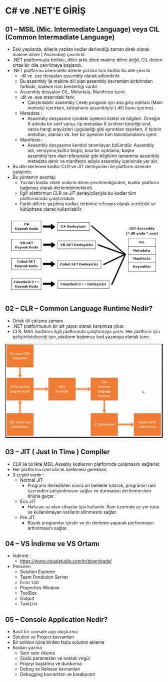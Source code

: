 # C# ve .NET’E GİRİŞ

## 01 – MSIL (Mic. Intermediate Language) veya CIL (Common Intermadiate Language)

- Eski yapılarda, dillerle yazılan kodlar derlendiği zaman direk olarak makine diline ( Assembly) çevrilirdi.
- .NET platformuyla birlikte, diller artık direk makine diline değil, CIL denen ortak bir dile çevrilmeye başlandı.
- .NET platformu üzerindeki dillerle yazılan tüm kodlar bu dile çevrilir.
    - .dll ve .exe dosyaları assembly olarak adlandırılır.
    - Bu assembly ile makine dili olan assembly kavramları birbirinden farklıdır, sadece isim benzerliği vardır.
    - Assembly dosyaları CIL, Metadata, Manifesto içerir.
    - .dll ve .exe arasındaki fark:
        - Çalıştırılabilir assembly (.exe) program için ana giriş noktası (Main metodu) içerirken, kütüphane assembly’si (.dll) bunu içermez.
    - Metadata :
        - Assembly dosyasının içindeki üyelerin listesi ve bilgileri. Örneğin X adında bir sınıf varsa, tip metadası X sınıfının türediği sınıf, varsa hangi arayüzleri uyguladığı gibi ayrıntıları taşırken, X tipinin metotları, alanları vb. her bir üyesinin tüm tanımlamalarını içerir.
    - Manifesto :
        - Assembly dosyasının kendini tanımlayan bölümdür. Assembly adı, versiyonu,kültür bilgisi, kısa bir açıklama, başka assembly’lere olan referanslar gibi bilgilerin tamamına assembly metadata denir ve manifesto adıyla assembly içerisinde yer alır.
- Bu dile derlenen kodlar CLR ve JIT derleyicileri ile platform üzeinde çalıştırılır.
- Bu yöntemin avantajı
    - Yazılan kodlar direk makine diline çevrilmediğinden, kodlar platform bağımsız olarak derlenebilmektedir.
    - İlgili platformun CLR ve JIT derleyicileriyle bu kodlar tüm platformlarda çalıştırılabilir.
    - Farklı dillerle yazılmış kodlar, birbirine referans olarak verilebilir ve kütüphane olarak kullanılabilir.

<p align="center">
    <img src="assets/01.jpg" alt=".NET Mimarisi" height="250" />
</p>

## 02 – CLR – Common Language Runtime Nedir?
- Ortak dil çalışma zamanı
- .NET platformunun bir alt yapısı olarak karşımıza çıkar.
- CLR, MSIL kodlarını ilgili platformda çalıştırmaya yarar. Her platform için geliştirilebileceği için, platform bağımsız kod yazmaya olanak tanır.

<p align="center">
    <img src="assets/02.PNG" alt="CLR Nedir?" height="300" />
</p>

## 03 – JIT ( Just In Time ) Compiler
- CLR ile birlikte MSIL Assebly kodlarının platformda çalışmasını sağlarlar.
- Her platforma özel olarak üretilmesi gereklidir. 
- 3 çeşidi vardır : 
    - Normal JIT
        - Programı derledikten sonra ön bellekte tutarak, programın ram üzerinden çalıştırılmasını sağlar ve durmadan derlenmesinin önüne geçer.
    - Eco JIT
        - Hafızası az olan cihazlar için kullanılır. Ram üzerinde az yer tutar ve kullanılmayan verilerin silinmesini sağlar.
    - Pre JIT
        - Büyük programlar içindir ve ön derleme yaparak perfonmasın arttırılmasını sağlar.

## 04 – VS İndirme ve VS Ortamı
- İndirme :
    - https://www.visualstudio.com/tr/downloads/
- Pencere:
    - Solution Explorer
    - Team Fondution Server
    - Error List
    - Properties Window
    - ToolBox
    - Output
    - TaskList

## 05 – Console Application Nedir?
- Basit bir console app oluşturma
- Solution ve Project kavramları
- Bir solition içine birden fazla solution ekleme
- Kodları yazma 
    - Satır satır okuma
    - Süslü parantezler ve noktalı virgül
    - Projeyi başlatma ve durdurma
    - Debug ve Release kavramları
    - Debugging kavramları ve breakpoint
